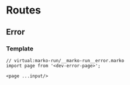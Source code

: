# Routes

## Error
### Template
```marko
// virtual:marko-run/__marko-run__error.marko
import page from '<dev-error-page>';

<page ...input/>
